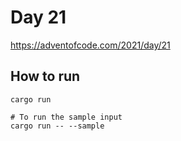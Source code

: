 # Day 21

https://adventofcode.com/2021/day/21

## How to run

```
cargo run

# To run the sample input
cargo run -- --sample
```
